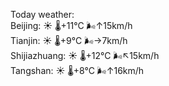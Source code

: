 Today weather:  
Beijing: ☀️   🌡️+11°C 🌬️↑15km/h  
Tianjin: ☀️   🌡️+9°C 🌬️→7km/h  
Shijiazhuang: ☀️   🌡️+12°C 🌬️↖15km/h  
Tangshan: ☀️   🌡️+8°C 🌬️↑16km/h  
